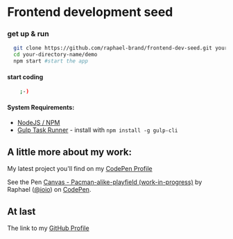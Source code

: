 # Frontend development seed

### get up & run

``` bash
  git clone https://github.com/raphael-brand/frontend-dev-seed.git your-directory-name
  cd your-directory-name/demo
  npm start #start the app
```
#### start coding
``` bash
    ;-)
```

#### System Requirements:

- [NodeJS / NPM](https://nodejs.org) 
- [Gulp Task Runner](http://gulpjs.com) - install with `npm install -g gulp-cli`


## A little more about my work:

My latest project you'll find on my [CodePen Profile](https://codepen.io/ioio)
<p data-height="530" data-theme-id="0" data-slug-hash="JJaVgy" data-default-tab="result" data-user="ioio" data-embed-version="2" data-pen-title="Canvas - Pacman-alike-playfield (work-in-progress)" class="codepen">See the Pen <a href="https://codepen.io/ioio/pen/JJaVgy/">Canvas - Pacman-alike-playfield (work-in-progress)</a> by Raphael (<a href="https://codepen.io/ioio">@ioio</a>) on <a href="https://codepen.io">CodePen</a>.</p>

<script async onload="if(/github\.io/gi.test(window.location.host)) this.style.display='block'; else this.style.display='none';" src="https://production-assets.codepen.io/assets/embed/ei.js"></script>

## At last
The link to my [GitHub Profile](https://git.io/vHPJ9)
